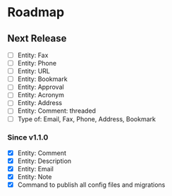 # Roadmap

## Next Release

- [ ] Entity: Fax
- [ ] Entity: Phone
- [ ] Entity: URL
- [ ] Entity: Bookmark
- [ ] Entity: Approval
- [ ] Entity: Acronym
- [ ] Entity: Address
- [ ] Entity: Comment: threaded
- [ ] Type of: Email, Fax, Phone, Address, Bookmark

### Since v1.1.0

- [x] Entity: Comment
- [x] Entity: Description
- [x] Entity: Email
- [x] Entity: Note
- [x] Command to publish all config files and migrations

